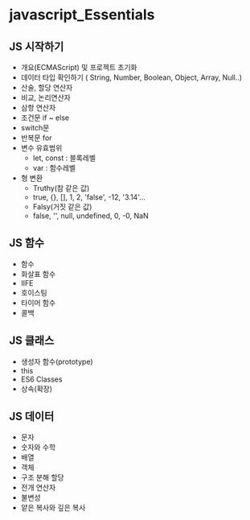 # javascript_Essentials

## JS 시작하기
   * 개요(ECMAScript) 및 프로젝트 초기화
   * 데이터 타입 확인하기 ( String, Number, Boolean, Object, Array, Null..)
   * 산술, 할당 연산자
   * 비교, 논리연산자
   * 삼항 연산자
   * 조건문 if ~ else
   * switch문
   * 반복문 for
   * 변수 유효범위
      * let, const : 블록레벨
      * var : 함수레벨
   * 형 변환
      * Truthy(참 같은 값)
      * true, {}, [], 1, 2, 'false', -12, '3.14'...
      * Falsy(거짓 같은 값)
      * false, '', null, undefined, 0, -0, NaN

## JS 함수
  * 함수
  * 화살표 함수
  * IIFE
  * 호이스팅
  * 타이머 함수
  * 콜백

## JS 클래스
  * 생성자 함수(prototype)
  * this
  * ES6 Classes
  * 상속(확장)

## JS 데이터
  * 문자
  * 숫자와 수학
  * 배열
  * 객체
  * 구조 분해 할당
  * 전개 연산자
  * 불변성
  * 얕은 복사와 깊은 복사
